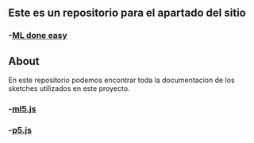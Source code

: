## Este es un repositorio para el apartado del sitio 

### -[ML done easy](https://antonio832.github.io/projects/ml/)

## About

En este repositorio podemos encontrar toda la documentacion de los sketches utilizados en este proyecto.

### -[ml5.js](https://ml5js.org)
### -[p5.js](https://p5js.org)
